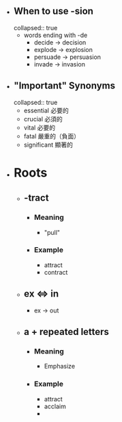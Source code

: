 - ## When to use -sion
  collapsed:: true
	- words ending with -de
		- decide -> decision
		- explode -> explosion
		- persuade -> persuasion
		- invade -> invasion
- ## "Important" Synonyms
  collapsed:: true
	- essential  必要的
	- crucial 必須的
	- vital 必要的
	- fatal 嚴重的（負面）
	- significant 顯著的
- # Roots
	- ## -tract
		- ### Meaning
			- "pull"
		- ### Example
			- attract
			- contract
	- ## ex <=> in
		- ex -> out
	- ## a + repeated letters
		- ### Meaning
			- Emphasize
		- ### Example
			- attract
			- acclaim
			-